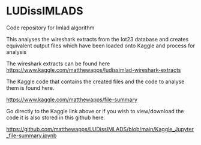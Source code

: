 # LUDissIMLADS
Code repository for Imlad algorithm

This analyses the wireshark extracts from the Iot23 database and creates equivalent output files
which have been loaded onto Kaggle and process for analysis

The wireshark extracts can be found here 
https://www.kaggle.com/matthewapps/ludissimlad-wireshark-extracts

The Kaggle code that contains the created files and the code to analyse them is found here.

https://www.kaggle.com/matthewapps/file-summary

Go directly to the Kaggle link above or if you wish to view/download the code it is also stored in this github here. 

https://github.com/matthewapps/LUDissIMLADS/blob/main/Kaggle_Jupyter_file-summary.ipynb
